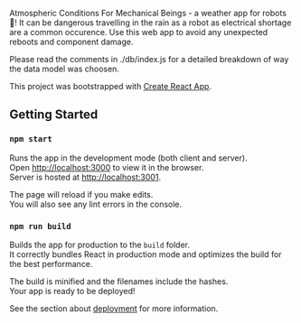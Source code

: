 Atmospheric Conditions For Mechanical Beings -  a weather app for robots 🤖! 
It can be dangerous travelling in the rain as a robot as electrical shortage are a common occurence. Use this web app to avoid any unexpected reboots and component damage.

Please read the comments in ./db/index.js for a detailed breakdown of way the data model was choosen.

This project was bootstrapped with [Create React App](https://github.com/facebook/create-react-app).

## Getting Started

### `npm start`

Runs the app in the development mode (both client and server).<br>
Open [http://localhost:3000](http://localhost:3000) to view it in the browser.<br>
Server is hosted at [http://localhost:3001](http://localhost:3001).<br>

The page will reload if you make edits.<br>
You will also see any lint errors in the console.

### `npm run build`

Builds the app for production to the `build` folder.<br>
It correctly bundles React in production mode and optimizes the build for the best performance.

The build is minified and the filenames include the hashes.<br>
Your app is ready to be deployed!

See the section about [deployment](https://facebook.github.io/create-react-app/docs/deployment) for more information.

